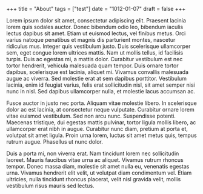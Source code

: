 +++
title = "About"
tags = ["test"]
date = "1012-01-07"
draft = false
+++

 Lorem ipsum dolor sit amet, consectetur adipiscing elit. Praesent lacinia lorem quis sodales auctor. Donec bibendum odio leo, bibendum iaculis lectus dapibus sit amet. Etiam ut euismod lectus, vel finibus metus. Orci varius natoque penatibus et magnis dis parturient montes, nascetur ridiculus mus. Integer quis vestibulum justo. Duis scelerisque ullamcorper sem, eget congue lorem ultrices mattis. Nam ut mollis tellus, id facilisis turpis. Duis ac egestas mi, a mattis dolor. Curabitur vestibulum est nec tortor hendrerit, vehicula malesuada quam tempor. Duis ornare tortor dapibus, scelerisque est lacinia, aliquet mi. Vivamus convallis malesuada augue ac viverra. Sed molestie erat at sem dapibus porttitor. Vestibulum lacinia, enim id feugiat varius, felis erat sollicitudin nisl, sit amet semper nisi nunc in nisl. Sed dapibus ullamcorper nulla, et molestie lacus accumsan ac.

Fusce auctor in justo nec porta. Aliquam vitae molestie libero. In scelerisque dolor ac est lacinia, at consectetur neque vulputate. Curabitur ornare lorem vitae euismod vestibulum. Sed non arcu nunc. Suspendisse potenti. Maecenas tristique, dui egestas mattis pulvinar, tortor ligula mollis libero, ac ullamcorper erat nibh in augue. Curabitur nunc diam, pretium at porta et, volutpat sit amet ligula. Proin urna lorem, luctus sit amet metus quis, tempus rutrum augue. Phasellus ut nunc dolor.

Duis a porta mi, non viverra erat. Nam tincidunt lorem nec sollicitudin laoreet. Mauris faucibus vitae urna ac aliquet. Vivamus rutrum rhoncus tempor. Donec massa diam, molestie sit amet nulla eu, venenatis egestas urna. Vivamus hendrerit elit velit, ut volutpat diam condimentum vel. Etiam ultricies, nulla tincidunt rhoncus placerat, velit nisl gravida velit, mollis vestibulum risus mauris sed lectus.
